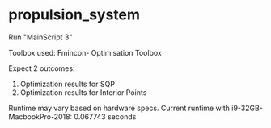 # propulsion_system
Run "MainScript 3"

Toolbox used:
Fmincon- Optimisation Toolbox 

Expect 2 outcomes:

1. Optimization results for SQP
2. Optimization results for Interior Points

Runtime may vary based on hardware specs.
Current runtime with i9-32GB-MacbookPro-2018: 0.067743 seconds

